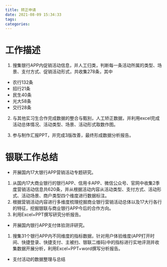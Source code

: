 ```yaml
---
title: 转正申请
date: 2021-08-09 15:34:33
tags:
categories:
---
```


# 工作描述

1. 搜集银行APP内促销活动信息，并人工归类，判断每一条活动所属的类型、场景、支付方式、促销活动形式，共收集278条，其中
 - 农行132条
 - 招行21条
 - 民生40条
 - 光大58条
 - 交行28条

2. 与其他实习生合作完成数据的整合与甄别，人工矫正数据，并利用excel完成活动总体情况、活动类型、场景、活动形式取数作图。

3. 参与制作汇报PPT，并完成3版改善，最终形成数据分析报告。



# 银联工作总结

- 开展国内17大银行APP营销活动专题研究。

1. 从国内17大商业银行的银行APP、信用卡APP、微信公众号、官网中收集2季度营销活动信息共620条，并从根据活动内容从活动类型、支付方式、活动形式、活动场景、商户类型四个维度进行数据标注。
2. 根据营销活动内容进行多维度梳理挖掘商业银行营销活动总体以及17大行各行的特征，挖掘银联与商业银行APP今后的合作方向。
3. 利用Excel+PPT撰写研究分析报告。

- 开展国内银行APP支付体验测评研究。

1. 搜集31个银行APP内不同维度的指标数据，针对用户体验维度(APP打开时间、快捷登录、快捷支付、主被扫、银联二维码)中的指标进行实地评测并收集数据开展分析，利用Excel+PPT+word撰写分析报告。

- 支付活动的数据整理与总结
